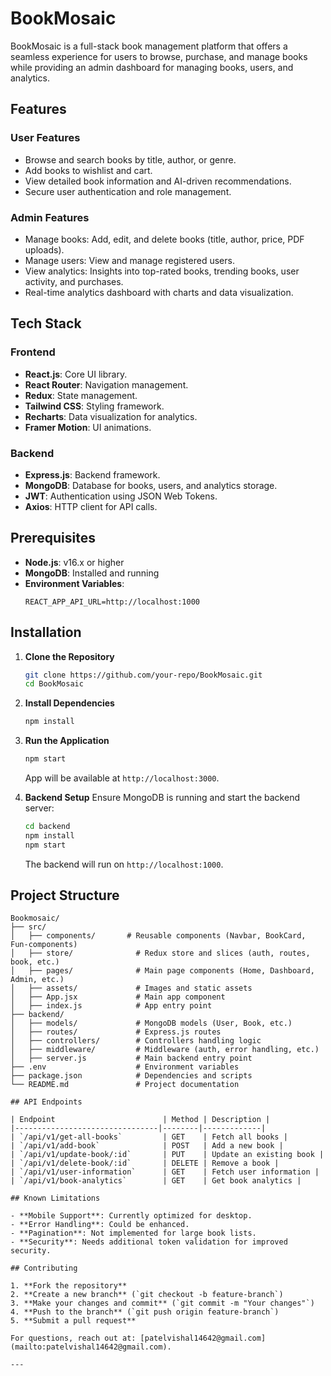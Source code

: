 # BookMosaic

BookMosaic is a full-stack book management platform that offers a seamless experience for users to browse, purchase, and manage books while providing an admin dashboard for managing books, users, and analytics.

## Features

### User Features
- Browse and search books by title, author, or genre.
- Add books to wishlist and cart.
- View detailed book information and AI-driven recommendations.
- Secure user authentication and role management.

### Admin Features
- Manage books: Add, edit, and delete books (title, author, price, PDF uploads).
- Manage users: View and manage registered users.
- View analytics: Insights into top-rated books, trending books, user activity, and purchases.
- Real-time analytics dashboard with charts and data visualization.

## Tech Stack

### Frontend
- **React.js**: Core UI library.
- **React Router**: Navigation management.
- **Redux**: State management.
- **Tailwind CSS**: Styling framework.
- **Recharts**: Data visualization for analytics.
- **Framer Motion**: UI animations.

### Backend
- **Express.js**: Backend framework.
- **MongoDB**: Database for books, users, and analytics storage.
- **JWT**: Authentication using JSON Web Tokens.
- **Axios**: HTTP client for API calls.

## Prerequisites

- **Node.js**: v16.x or higher
- **MongoDB**: Installed and running
- **Environment Variables**:
  ```plaintext
  REACT_APP_API_URL=http://localhost:1000
  ```

## Installation

1. **Clone the Repository**
   ```bash
   git clone https://github.com/your-repo/BookMosaic.git
   cd BookMosaic
   ```
2. **Install Dependencies**
   ```bash
   npm install
   ```

3. **Run the Application**
   ```bash
   npm start
   ```
   App will be available at `http://localhost:3000`.

4. **Backend Setup**
   Ensure MongoDB is running and start the backend server:
   ```bash
   cd backend
   npm install
   npm start
   ```
   The backend will run on `http://localhost:1000`.

## Project Structure

```
Bookmosaic/
├── src/
│   ├── components/       # Reusable components (Navbar, BookCard, Fun-components)
│   ├── store/              # Redux store and slices (auth, routes, book, etc.)
│   ├── pages/              # Main page components (Home, Dashboard, Admin, etc.)
│   ├── assets/             # Images and static assets
│   ├── App.jsx             # Main app component
│   ├── index.js            # App entry point
├── backend/
│   ├── models/             # MongoDB models (User, Book, etc.)
│   ├── routes/             # Express.js routes
│   ├── controllers/        # Controllers handling logic
│   ├── middleware/         # Middleware (auth, error handling, etc.)
│   ├── server.js           # Main backend entry point
├── .env                    # Environment variables
├── package.json            # Dependencies and scripts
└── README.md               # Project documentation

## API Endpoints

| Endpoint                        | Method | Description |
|--------------------------------|--------|-------------|
| `/api/v1/get-all-books`         | GET    | Fetch all books |
| `/api/v1/add-book`              | POST   | Add a new book |
| `/api/v1/update-book/:id`       | PUT    | Update an existing book |
| `/api/v1/delete-book/:id`       | DELETE | Remove a book |
| `/api/v1/user-information`      | GET    | Fetch user information |
| `/api/v1/book-analytics`        | GET    | Get book analytics |

## Known Limitations

- **Mobile Support**: Currently optimized for desktop.
- **Error Handling**: Could be enhanced.
- **Pagination**: Not implemented for large book lists.
- **Security**: Needs additional token validation for improved security.

## Contributing

1. **Fork the repository**
2. **Create a new branch** (`git checkout -b feature-branch`)
3. **Make your changes and commit** (`git commit -m "Your changes"`)
4. **Push to the branch** (`git push origin feature-branch`)
5. **Submit a pull request**

For questions, reach out at: [patelvishal14642@gmail.com](mailto:patelvishal14642@gmail.com).

---

